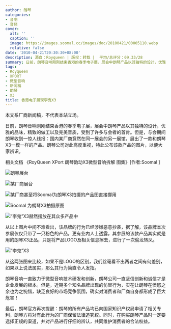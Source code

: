 ```yaml
---
author: 朗琴
categories:
- 音响
- 音频
cover:
  alt: ''
  caption: ''
  image: https://images.soomal.cc/images/doc/20100421/00005110.webp
  relative: false
date: '2010-04-21T20:30:30+08:00'
description: 源自：Royqueen | 版权：转载 |  平均/总评分：09.33/28
summary: 日前，朗琴音响刚刚结束香港的春季电子展，展会中朗琴产品以其独特的设计，优雅的品味，精致的做工以及完美音质，受到了许多与会者的首肯。但是，与会期间朗琴收到一惊人线报：国内某厂商竟然在同一展会的另一展馆，展出了一款和朗琴X3一模一样的产品。朗琴公司对此高度重视，特此公布该款产品的图片，以便大家辨识。
tags:
- Royqueen
- XPORT
- 微型音响
- 新闻稿
- 朗琴
- X3
title: 香港电子展现李鬼X3
---
```


本文系厂商新闻稿，不代表本站立场。



日前，朗琴音响刚刚结束香港的春季电子展，展会中朗琴产品以其独特的设计，优雅的品味，精致的做工以及完美音质，受到了许多与会者的首肯。但是，与会期间朗琴收到一惊人线报：国内某厂商竟然在同一展会的另一展馆，展出了一款和朗琴X3一模一样的产品。朗琴公司对此高度重视，特此公布该款产品的图片，以便大家辨识。



相关文档
《RoyQueen XPort 朗琴韵动X3微型音响拆解 图集》[作者:Soomal ]



![朗琴展台](https://images.soomal.cc/images/doc/20100421/00005107.webp)



![某厂商展台](https://images.soomal.cc/images/doc/20100421/00005108.webp)



![某厂商甚至将Soomal为朗琴X3拍摄的产品图直接挪用](https://images.soomal.cc/images/doc/20100421/00005109.webp)



![Soomal 为朗琴X3拍摄原图](https://images.soomal.cc/images/doc/20100421/00005110.webp)



![“李鬼”X3赫然摆放在其众多产品中](https://images.soomal.cc/images/doc/20100421/00005111.webp)



从以上图片中间不难看出，该品牌的行为已经涉嫌恶意抄袭，据了解，该品牌本次参展仅仅只带了一只粉色的产品，更有业内人士透露，其参展的该款产品其实就是用的朗琴X3正品，只是将产品LOGO及相关信息擦去，进行了一次偷龙转凤。



![“李鬼”X3](https://images.soomal.cc/images/doc/20100421/00005112.webp)



从这两张图来比较，如果不是LOGO的区别，我们丝毫看不出两者之间有何差别，如果以上说法属实，那么其行为简直令人发指。



朗琴音响一直致力于微型音响技术研发和创新，朗琴公司一直坚信创新和诚信才是企业发展的根本。但是，近期多个知名品牌出现的仿冒行为，实在让朗琴在愤怒之余也为之惋惜，缺乏良好的市场竞争氛围，确实对消费者和厂商自身都形成了巨大危害！



最后，朗琴官方再次提醒：朗琴的所有产品均已向国家知识产权局申请了相关专利，朗琴方将对有此行为的厂商保留法律追究权。同时，在购买朗琴产品时一定要选择正规的渠道，并对产品进行仔细的辨认，共同维护消费者的合法权益。